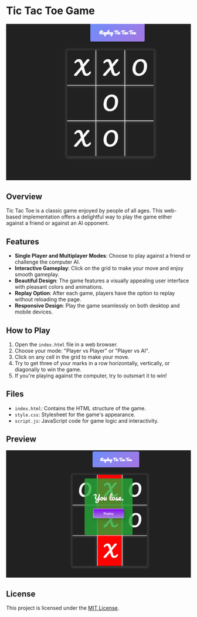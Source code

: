 # Tic Tac Toe Game

![Tic Tac Toe Preview](bye.png)

## Overview

Tic Tac Toe is a classic game enjoyed by people of all ages. This web-based implementation offers a delightful way to play the game either against a friend or against an AI opponent.

## Features

- **Single Player and Multiplayer Modes**: Choose to play against a friend or challenge the computer AI.
- **Interactive Gameplay**: Click on the grid to make your move and enjoy smooth gameplay.
- **Beautiful Design**: The game features a visually appealing user interface with pleasant colors and animations.
- **Replay Option**: After each game, players have the option to replay without reloading the page.
- **Responsive Design**: Play the game seamlessly on both desktop and mobile devices.

## How to Play

1. Open the `index.html` file in a web browser.
2. Choose your mode: "Player vs Player" or "Player vs AI".
3. Click on any cell in the grid to make your move.
4. Try to get three of your marks in a row horizontally, vertically, or diagonally to win the game.
5. If you're playing against the computer, try to outsmart it to win!

## Files

- `index.html`: Contains the HTML structure of the game.
- `style.css`: Stylesheet for the game's appearance.
- `script.js`: JavaScript code for game logic and interactivity.

## Preview

![Tic Tac Toe Preview](hi.png)


## License

This project is licensed under the [MIT License](LICENSE).
